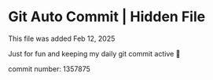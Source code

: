 # Git Auto Commit | Hidden File

This file was added Feb 12, 2025

Just for fun and keeping my daily git commit active 🤪

commit number: 1357875
